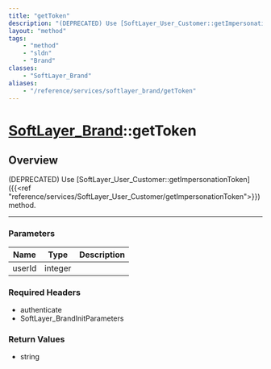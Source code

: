 ```yaml
---
title: "getToken"
description: "(DEPRECATED) Use [SoftLayer_User_Customer::getImpersonationToken]({{<ref 'reference/services/SoftLayer_User_Customer/get... "
layout: "method"
tags:
    - "method"
    - "sldn"
    - "Brand"
classes:
    - "SoftLayer_Brand"
aliases:
    - "/reference/services/softlayer_brand/getToken"
---
```

# [SoftLayer_Brand](/reference/services/SoftLayer_Brand)::getToken





## Overview 
(DEPRECATED) Use [SoftLayer_User_Customer::getImpersonationToken]({{<ref "reference/services/SoftLayer_User_Customer/getImpersonationToken">}}) method. 

-----

### Parameters 
|Name | Type | Description |
| --- | --- | --- |
|userId| integer| |


### Required Headers
* authenticate
* SoftLayer_BrandInitParameters


### Return Values
* string




